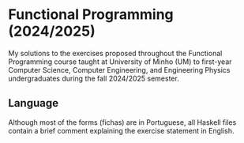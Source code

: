 # Functional Programming (2024/2025)
My solutions to the exercises proposed throughout the Functional Programming course taught at University of Minho (UM) to first-year Computer Science, Computer Engineering, and Engineering Physics undergraduates during the fall 2024/2025 semester.

## Language
Although most of the forms (fichas) are in Portuguese, all Haskell files contain a brief comment explaining the exercise statement in English.
